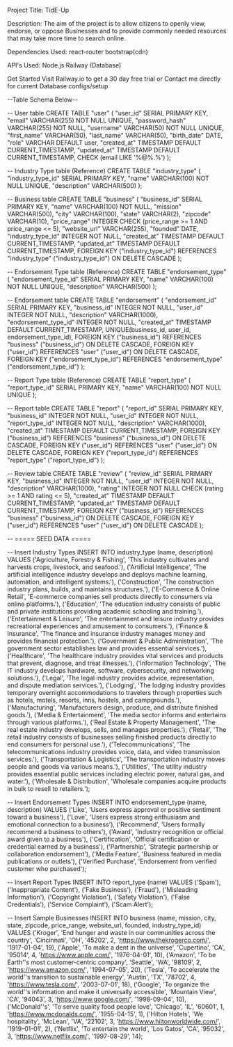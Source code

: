 Project Title:
TidE-Up

Description:
The aim of the project is to allow citizens to openly view, endorse, or 
oppose Businesses and to provide commonly needed resources that may take 
more time to search online.

Dependencies Used:
react-router
bootstrap(cdn)

API's Used:
Node.js
Railway (Database)

Get Started
Visit Railway.io to get a 30 day free trial 
or
Contact me directly for current Database configs/setup

--Table Schema Below--

-- User table
CREATE TABLE "user" (
  "user_id" SERIAL PRIMARY KEY,
  "email" VARCHAR(255) NOT NULL UNIQUE,
  "password_hash" VARCHAR(255) NOT NULL,
  "username" VARCHAR(50) NOT NULL UNIQUE,
  "first_name" VARCHAR(50),
  "last_name" VARCHAR(50),
  "birth_date" DATE,
  "role" VARCHAR DEFAULT user,
  "created_at" TIMESTAMP DEFAULT CURRENT_TIMESTAMP,
  "updated_at" TIMESTAMP DEFAULT CURRENT_TIMESTAMP,
  CHECK (email LIKE '%@%.%')
);

-- Industry Type table (Reference)
CREATE TABLE "industry_type" (
  "industry_type_id" SERIAL PRIMARY KEY,
  "name" VARCHAR(100) NOT NULL UNIQUE,
  "description" VARCHAR(500)
);

-- Business table
CREATE TABLE "business" (
  "business_id" SERIAL PRIMARY KEY,
  "name" VARCHAR(100) NOT NULL,
  "mission" VARCHAR(500),
  "city" VARCHAR(100),
  "state" VARCHAR(2),
  "zipcode" VARCHAR(10),
  "price_range" INTEGER CHECK (price_range >= 1 AND price_range <= 5),
  "website_url" VARCHAR(255),
  "founded" DATE,
  "industry_type_id" INTEGER NOT NULL,
  "created_at" TIMESTAMP DEFAULT CURRENT_TIMESTAMP,
  "updated_at" TIMESTAMP DEFAULT CURRENT_TIMESTAMP,
  FOREIGN KEY ("industry_type_id") REFERENCES "industry_type" ("industry_type_id") ON DELETE CASCADE
);

-- Endorsement Type table (Reference)
CREATE TABLE "endorsement_type" (
  "endorsement_type_id" SERIAL PRIMARY KEY,
  "name" VARCHAR(100) NOT NULL UNIQUE,
  "description" VARCHAR(500)
);

-- Endorsement table
CREATE TABLE "endorsement" (
  "endorsement_id" SERIAL PRIMARY KEY,
  "business_id" INTEGER NOT NULL,
  "user_id" INTEGER NOT NULL,
  "description" VARCHAR(1000),
  "endorsement_type_id" INTEGER NOT NULL,
  "created_at" TIMESTAMP DEFAULT CURRENT_TIMESTAMP,
  UNIQUE(business_id, user_id, endorsement_type_id),
  FOREIGN KEY ("business_id") REFERENCES "business" ("business_id") ON DELETE CASCADE,
  FOREIGN KEY ("user_id") REFERENCES "user" ("user_id") ON DELETE CASCADE,
  FOREIGN KEY ("endorsement_type_id") REFERENCES "endorsement_type" ("endorsement_type_id")
);

-- Report Type table (Reference)
CREATE TABLE "report_type" (
  "report_type_id" SERIAL PRIMARY KEY,
  "name" VARCHAR(100) NOT NULL UNIQUE
);

-- Report table
CREATE TABLE "report" (
  "report_id" SERIAL PRIMARY KEY,
  "business_id" INTEGER NOT NULL,
  "user_id" INTEGER NOT NULL,
  "report_type_id" INTEGER NOT NULL,
  "description" VARCHAR(1000),
  "created_at" TIMESTAMP DEFAULT CURRENT_TIMESTAMP,
  FOREIGN KEY ("business_id") REFERENCES "business" ("business_id") ON DELETE CASCADE,
  FOREIGN KEY ("user_id") REFERENCES "user" ("user_id") ON DELETE CASCADE,
  FOREIGN KEY ("report_type_id") REFERENCES "report_type" ("report_type_id")
);

-- Review table
CREATE TABLE "review" (
  "review_id" SERIAL PRIMARY KEY,
  "business_id" INTEGER NOT NULL,
  "user_id" INTEGER NOT NULL,
  "description" VARCHAR(1000),
  "rating" INTEGER NOT NULL CHECK (rating >= 1 AND rating <= 5),
  "created_at" TIMESTAMP DEFAULT CURRENT_TIMESTAMP,
  "updated_at" TIMESTAMP DEFAULT CURRENT_TIMESTAMP,
  FOREIGN KEY ("business_id") REFERENCES "business" ("business_id") ON DELETE CASCADE,
  FOREIGN KEY ("user_id") REFERENCES "user" ("user_id") ON DELETE CASCADE
);

-- ===== SEED DATA =====

-- Insert Industry Types
INSERT INTO industry_type (name, description) VALUES
    ('Agriculture, Forestry & Fishing', 'This industry cultivates and harvests crops, livestock, and seafood.'),
    ('Artificial Intelligence', 'The artificial intelligence industry develops and deploys machine learning, automation, and intelligent systems.'),
    ('Construction', 'The construction industry plans, builds, and maintains structures.'),
    ('E-Commerce & Online Retail', 'E-commerce companies sell products directly to consumers via online platforms.'),
    ('Education', 'The education industry consists of public and private institutions providing academic schooling and training.'),
    ('Entertainment & Leisure', 'The entertainment and leisure industry provides recreational experiences and amusement to consumers.'),
    ('Finance & Insurance', 'The finance and insurance industry manages money and provides financial protection.'),
    ('Government & Public Administration', 'The government sector establishes law and provides essential services.'),
    ('Healthcare', 'The healthcare industry provides vital services and products that prevent, diagnose, and treat illnesses.'),
    ('Information Technology', 'The IT industry develops hardware, software, cybersecurity, and networking solutions.'),
    ('Legal', 'The legal industry provides advice, representation, and dispute mediation services.'),
    ('Lodging', 'The lodging industry provides temporary overnight accommodations to travelers through properties such as hotels, motels, resorts, inns, hostels, and campgrounds.'),
    ('Manufacturing', 'Manufacturers design, produce, and distribute finished goods.'),
    ('Media & Entertainment', 'The media sector informs and entertains through various platforms.'),
    ('Real Estate & Property Management', 'The real estate industry develops, sells, and manages properties.'),
    ('Retail', 'The retail industry consists of businesses selling finished products directly to end consumers for personal use.'),
    ('Telecommunications', 'The telecommunications industry provides voice, data, and video transmission services.'),
    ('Transportation & Logistics', 'The transportation industry moves people and goods via various means.'),
    ('Utilities', 'The utility industry provides essential public services including electric power, natural gas, and water.'),
    ('Wholesale & Distribution', 'Wholesale companies acquire products in bulk to resell to retailers.');

-- Insert Endorsement Types
INSERT INTO endorsement_type (name, description) VALUES
    ('Like', 'Users express approval or positive sentiment toward a business'),
    ('Love', 'Users express strong enthusiasm and emotional connection to a business'),
    ('Recommend', 'Users formally recommend a business to others'),
    ('Award', 'Industry recognition or official award given to a business'),
    ('Certification', 'Official certification or credential earned by a business'),
    ('Partnership', 'Strategic partnership or collaboration endorsement'),
    ('Media Feature', 'Business featured in media publications or outlets'),
    ('Verified Purchase', 'Endorsement from verified customer who purchased');

-- Insert Report Types
INSERT INTO report_type (name) VALUES
    ('Spam'),
    ('Inappropriate Content'),
    ('Fake Business'),
    ('Fraud'),
    ('Misleading Information'),
    ('Copyright Violation'),
    ('Safety Violation'),
    ('False Credentials'),
    ('Service Complaint'),
    ('Scam Alert');



-- Insert Sample Businesses
INSERT INTO business (name, mission, city, state, zipcode, price_range, website_url, founded, industry_type_id) VALUES
    ('Kroger', 'End hunger and waste in our communities across the country', 'Cincinnati', 'OH', '45202', 2, 'https://www.thekrogerco.com/', '1917-01-04', 19),
    ('Apple', 'To make a dent in the universe', 'Cupertino', 'CA', '95014', 4, 'https://www.apple.com/', '1976-04-01', 10),
    ('Amazon', 'To be Earth''s most customer-centric company', 'Seattle', 'WA', '98109', 2, 'https://www.amazon.com/', '1994-07-05', 20),
    ('Tesla', 'To accelerate the world''s transition to sustainable energy', 'Austin', 'TX', '78702', 4, 'https://www.tesla.com/', '2003-07-01', 18),
    ('Google', 'To organize the world''s information and make it universally accessible', 'Mountain View', 'CA', '94043', 3, 'https://www.google.com/', '1998-09-04', 10),
    ('McDonald''s', 'To serve quality food people love', 'Chicago', 'IL', '60601', 1, 'https://www.mcdonalds.com/', '1955-04-15', 1),
    ('Hilton Hotels', 'We hospitality', 'McLean', 'VA', '22102', 3, 'https://www.hiltonworldwide.com/', '1919-01-01', 2),
    ('Netflix', 'To entertain the world', 'Los Gatos', 'CA', '95032', 3, 'https://www.netflix.com/', '1997-08-29', 14);

